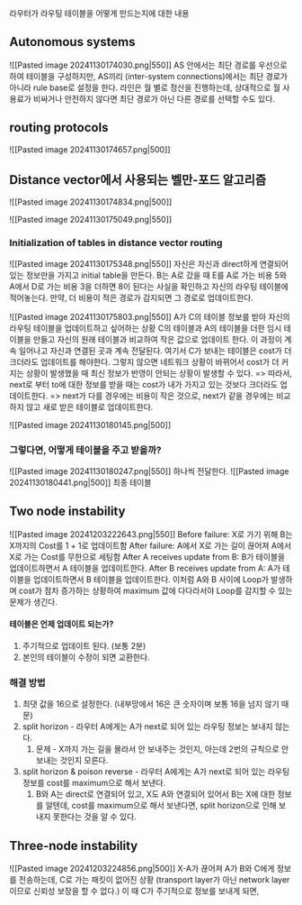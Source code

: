 라우터가 라우팅 테이블을 어떻게 만드는지에 대한 내용
## Autonomous systems
![[Pasted image 20241130174030.png|550]]
AS 안에서는 최단 경로를 우선으로 하여 테이블을 구성하지만, AS끼리 (inter-system connections)에서는 최단 경로가 아니라 rule base로 설정을 한다. 
라인은 월 별로 정산을 진행하는데, 상대적으로 월 사용료가 비싸거나 안전하지 않다면 최단 경로가 아닌 다른 경로를 선택할 수도 있다.

## routing protocols
![[Pasted image 20241130174657.png|500]]
## Distance vector에서 사용되는 벨만-포드 알고리즘
![[Pasted image 20241130174834.png|500]]

![[Pasted image 20241130175049.png|550]]
### Initialization of tables in distance vector routing
![[Pasted image 20241130175348.png|550]]
자신은 자신과 direct하게 연결되어 있는 정보만을 가지고 initial table을 만든다.
B는 A로 갔을 때 E를 A로 가는 비용 5와 A에서 D로 가는 비용 3을 더하면 8이 된다는 사실을 확인하고 자신의 라우팅 테이블에 적어놓는다.
만약, 더 비용이 적은 경로가 감지되면 그 경로로 업데이트한다.

![[Pasted image 20241130175803.png|550]]
A가 C의 테이블 정보를 받아 자신의 라우팅 테이블을 업데이트하고 싶어하는 상황
C의 테이블과 A의 테이블을 더한 임시 테이블을 만들고 자신의 원래 테이블과 비교하여 작은 값으로 업데이트 한다.
이 과정이 계속 일어나고 자신과 연결된 곳과 계속 전달된다.
여기서 C가 보내는 테이블은 cost가 더 크더라도 업데이트를 해야한다. 그렇지 않으면 네트워크 상황이 바뀌어서 cost가 더 커지는 상황이 발생했을 때 최신 정보가 반영이 안되는 상황이 발생할 수 있다. 
=> 따라서, next로 부터 to에 대한 정보를 받을 때는 cost가 내가 가지고 있는 것보다 크더라도 업데이트한다.
=> next가 다를 경우에는 비용이 작은 것으로, next가 같을 경우에는 비교하지 않고 새로 받은 테이블로 업데이트한다.

![[Pasted image 20241130180145.png|500]]

### 그렇다면, 어떻게 테이블을 주고 받을까?
![[Pasted image 20241130180247.png|550]]
하나씩 전달한다.
![[Pasted image 20241130180441.png|500]]
최종 테이블
## Two node instability

![[Pasted image 20241203222643.png|550]]
Before failure: X로 가기 위해 B는 X까지의 Cost를 1 + 1로 업데이트함
After failure: A에서 X로 가는 길이 끊어져 A에서 X로 가는 Cost를 무한으로 세팅함
After A receives update from B: B가  테이블을 업데이트하면서 A 테이블을 업데이트한다.
After B receives update from A: A가 테이블을 업데이트하면서 B 테이블을 업데이트한다.
이처럼 A와 B 사이에 Loop가 발생하며 cost가 점차 증가하는 상황하여 maximum 값에 다다라서야 Loop를 감지할 수 있는 문제가 생긴다.
#### 테이블은 언제 업데이트 되는가?
1. 주기적으로 업데이트 된다. (보통 2분)
2. 본인의 테이블이 수정이 되면 교환한다.
### 해결 방법
1. 최댓 값을 16으로 설정한다. (내부망에서 16은 큰 숫자이며 보통 16을 넘지 않기 때문)
2. split horizon - 라우터 A에게는 A가 next로 되어 있는 라우팅 정보는 보내지 않는다. 
	1. 문제 - X까지 가는 길을 몰라서 안 보내주는 것인지, 아는데 2번의 규칙으로 안 보내는 것인지 모른다.
3. split horizon & poison reverse - 라우터 A에게는 A가 next로 되어 있는 라우팅 정보를 cost를 maximum으로 해서 보낸다.
	1. B와 A는 direct로 연결되어 있고, X도 A와 연결되어 있어서 B는 X에 대한 정보를 알텐데, cost를 maximum으로 해서 보낸다면, split horizon으로 인해 보내지 못한다는 것을 알 수 있다.

## Three-node instability
![[Pasted image 20241203224856.png|500]]
X-A가 끊어져 A가 B와 C에게 정보를 전송하는데, C로 가는 패킷이 없어진 상황 (transport layer가 아닌 network layer이므로 신뢰성 보장을 할 수 없다.)
이 때 C가 주기적으로 정보를 보내게 되면, 

